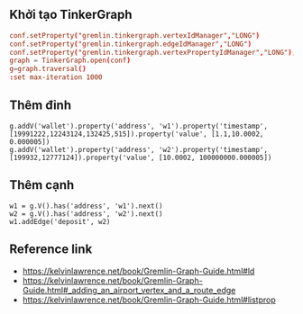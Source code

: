 ## Khởi tạo TinkerGraph
```conf = new BaseConfiguration()
conf.setProperty("gremlin.tinkergraph.vertexIdManager","LONG")
conf.setProperty("gremlin.tinkergraph.edgeIdManager","LONG")
conf.setProperty("gremlin.tinkergraph.vertexPropertyIdManager","LONG");[]
graph = TinkerGraph.open(conf)
g=graph.traversal()
:set max-iteration 1000
```

## Thêm đỉnh
```
g.addV('wallet').property('address', 'w1').property('timestamp', [19991222,12243124,132425,515]).property('value', [1.1,10.0002, 0.000005])
g.addV('wallet').property('address', 'w2').property('timestamp', [199932,12777124]).property('value', [10.0002, 100000000.000005])
```

## Thêm cạnh 
```
w1 = g.V().has('address', 'w1').next()
w2 = g.V().has('address', 'w2').next()
w1.addEdge('deposit', w2)
```

## Reference link 
- https://kelvinlawrence.net/book/Gremlin-Graph-Guide.html#ld
- https://kelvinlawrence.net/book/Gremlin-Graph-Guide.html#_adding_an_airport_vertex_and_a_route_edge
- https://kelvinlawrence.net/book/Gremlin-Graph-Guide.html#listprop